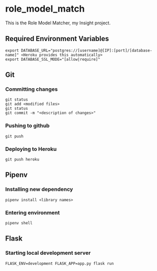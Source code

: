 # role_model_match
This is the Role Model Matcher, my Insight project.

## Required Environment Variables
```
export DATABASE_URL="postgres://[username]@[IP]:[port]/[database-name]" <Heroku provides this automatically>
export DATABASE_SSL_MODE="[allow|require]"
```

## Git
### Committing changes
```
git status
git add <modified files>
git status
git commit -m "<description of changes>"
```
### Pushing to github
```
git push
```
### Deploying to Heroku
``` 
git push heroku
```

## Pipenv
### Installing new dependency
```
pipenv install <library names>
```
### Entering environment
```
pipenv shell
```

## Flask
### Starting local development server
```
FLASK_ENV=development FLASK_APP=app.py flask run
```
